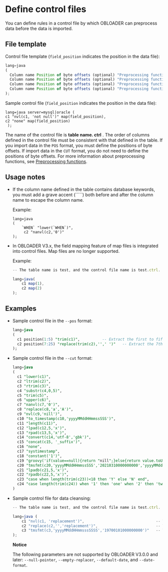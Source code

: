 Define control files 
=========================================

You can define rules in a control file by which OBLOADER can preprocess data before the data is imported. 

File template 
----------------------------------

Control file template (`field_position` indicates the position in the data file):

```javascript
lang=java 
(
  Column name Position of byte offsets (optional) "Preprocessing function" (optional) Mapping definition (optional),
  Column name Position of byte offsets (optional) "Preprocessing function" (optional) Mapping definition (optional),
  Column name Position of byte offsets (optional) "Preprocessing function" (optional) Mapping definition (optional),
  Column name Position of byte offsets (optional) "Preprocessing function" (optional) Mapping definition (optional)
);
```



Sample control file (`field_position` indicates the position in the data file):

```unknow
lang=java server=mysql|oracle (     
c1 "nvl(c1, 'not null')" map(field_position),     
c2 "none" map(field_position)
 );
```



The name of the control file is **table name. ctrl** . The order of columns defined in the control file must be consistent with that defined in the table. If you import data in the `POS` format, you must define the positions of byte offsets. If import data in the `CUT` format, you do not need to define the positions of byte offsets. For more information about preprocessing functions, see [Preprocessing functions](../../../3.OBDUMPER/2.obdumper-user-guide/4.obdumper-data-processing/2.obdumper-preprocessing-functions.md).

Usage notes 
--------------------------------

* If the column name defined in the table contains database keywords, you must add a grave accent (`````) both before and after the column name to escape the column name. 

  Example:

  ```unknow
  lang=java
  (
      `WHEN` "lower(`WHEN`)",
       c2 "nanvl(c2,'0')"
  );
  ```

  

* In OBLOADER V3.x, the field mapping feature of map files is integrated into control files. Map files are no longer supported. 

  Example:

  ```javascript
  -- The table name is test, and the control file name is test.ctrl. Configurations:
  
  lang=java(
      c1 map(1),
      c2 map(2)
  );
  ```

  




Examples 
-----------------------------

* Sample control file in the `--pos` format:

  ```sql
  lang=java
  (
    c1 position(1:5) "trim(c1)",          -- Extract the first to fifth bytes of characters from values in Column c1 and truncate the leading and trailing spaces of the result.
    c2 position(7:25) "replace(trim(c2),'',' ')"   -- Extract the 7th to 25th bytes of characters from values in Column c2, truncate the leading and trailing spaces of the result, and replace empty characters with spaces.
  );
  ```

  

* Sample control file in the `--cut` format:

  ```sql
  lang=java
  (
    c1 "lower(c1)",                                                                                 -- Convert letters of values in Column c1 to lowercase.
    c2 "ltrim(c2)",                                                                                 -- Truncate leading spaces of values in Column c2.
    c3 "rtrim(c3)",                                                                                 -- Truncate trailing spaces of values in Column c3.
    c4 "substr(c4,0,5)",                                                                            -- Extract a substring of five characters from values in Column c4. The extraction starts from the first byte of each value.
    c5 "trim(c5)",                                                                                  -- Truncate leading and trailing spaces of values in Column c5.
    c6 "upper(c6)",                                                                                 -- Convert letters of values in Column c6 to uppercase.
    c7 "nanvl(c7,'0')",                                                                             -- Verify values in Column c7 and return 0 for non-numeric values.
    c8 "replace(c8,'a','A')",                                                                       -- Replace Letter 'a' of values in Column c8 with Letter 'A'.
    c9 "nvl(c9,'nill')",                                                                            -- Verify whether values in Column c9 are null and return nill for null values.
    c10 "to_timestamp(c10,'yyyyMMddHHmmssSSS')",                                                    -- Convert values in Column c10 to the yyyy-MM-dd HH:mm:ss.SSS format. Return null if formatting fails.
    c11 "length(c11)",                                                                              -- Calculate the length of values in Column c11.
    c12 "lpad(c12,5,'x')",                                                                          -- Append a string of five 'x' to the left of values in Column c12.
    c13 "rpad(c13,5,'x')",                                                                          -- Append a string of five 'x' to the right of values in Column c13.
    c14 "convert(c14,'utf-8','gbk')",                                                               -- Convert the encoding of values in Column c14 from GBK to UTF-8.
    c15 "concat(c15, '_suffix')",                                                                   -- Concatenate values in Column c15 with a specific constant.
    c16 "none",                                                                                     -- Do not process values in Column c16.
    c17 "systimestamp",                                                                             -- Do not process values in Column c17.
    c18 "constant('1')",                                                                            -- Do not process values in Column c18. Return a constant 1.
    c19 "groovy('if(value==null){return "nill";}else{return value.toUpperCase();}')",               -- Pass the values in Column c19 to a dynamic function for processing.
    c20 "tmsfmt(c20,'yyyyMMddHHmmssSSS','20210310000000000','yyyyMMddHHmmssSSS')",                  -- Verify the dates of values in Column c20. If the verification fails, return the default value.
    c21 "lpadb(c21,5,'x')",                                                                         -- Append five single-byte 'x' to the left of values in Column c21.
    c22 "rpadb(c22,5,'x')",                                                                         -- Append five single-byte 'x' to the right of values in Column c22.
    c23 "case when length(trim(c23))<18 then 'Y' else 'N' end",                                     -- Verify whether values in Column c23 match the specified condition. If yes, return 'Y'.
    c24 "case length(trim(c24)) when '1' then 'one' when '2' then 'two' else 'unknown' end",        -- Verify whether values in Column c24 are equal to the specified value. If yes, return the corresponding value.
  )
  ```

  

* Sample control file for data cleansing:

  ```javascript
  -- The table name is test, and the control file name is test.ctrl. Configurations:
  
  lang=java (
      c1 "nvl(c1, 'replacement')",                                -- This is equivalent to --null-replacer 'replacement'.
      c2 "replace(c2,'','replacement')",                          -- This is equivalent to --empty-replacer 'replacement'.
      c3 "tmsfmt(c3,'yyyyMMddHHmmsssSSSS','19700101000000000')"   -- This is equivalent to --date-format 'yyyyMMddHHmmsssSSSS' --default-date '19700101000000000'.
  );
  ```

  
  **Notice**

  

  The following parameters are not supported by OBLOADER V3.0.0 and later: `--null-pointer`, `--empty-replacer`, `--default-date`, and `--date-format`.
  






